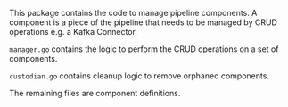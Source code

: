 This package contains the code to manage pipeline components. A component is a piece of the pipeline that needs to be 
managed by CRUD operations e.g. a Kafka Connector.

`manager.go` contains the logic to perform the CRUD operations on a set of components.

`custodian.go` contains cleanup logic to remove orphaned components.

The remaining files are component definitions.